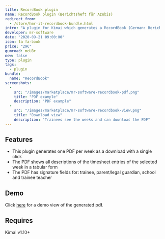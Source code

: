```yaml
---
title: RecordBook plugin
name: RecordBook plugin (Berichtsheft für Azubis)
redirect_from:
  - /store/hmr-it-recordbook-bundle.html
intro: "A plugin for Kimai which generates a RecordBook (German: Berichtsheft) for trainees."
developer: mr-software
date: "2020-09-21 09:00:00"
icon: fa fa-book
price: "29€"
gumroad: mcUBr
new: false
type: plugin
tags:
  - plugin
bundle:
  name: "RecordBook"
screenshots:
  - 
    src: "/images/marketplace/mr-software-recordbook-pdf.png"
    title: "PDF example" 
    description: "PDF example" 
  - 
    src: "/images/marketplace/mr-software-recordbook-view.png"
    title: "Download view"
    description: "Trainees see the weeks and can download the PDF"
---
```


## Features

- This plugin generates one PDF per week as a download with a single click
- The PDF shows all descriptions of the timesheet entries of the selected week in a tabular form
- The PDF has signature fields for: trainee, parent/legal guardian, school and trainee teacher

## Demo

Click [here](https://cdn.hmr-it.de/f/kimai2_berichtsheft-beispiel_bd70976c-2b42-4c36-8946-2a5cf31e8c45.pdf) for a demo view of the generated pdf.

## Requires

Kimai v1.10+
